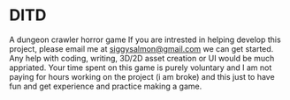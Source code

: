 # DITD
A dungeon crawler horror game
If you are intrested in helping develop this project, please email me at siggysalmon@gmail.com we can get started. Any help with coding, writing, 3D/2D asset creation 
or UI would be much appriated. Your time spent on this game is purely voluntary and I am not paying for hours working on the project (i am broke) and this just to have
fun and get experience and practice making a game.
